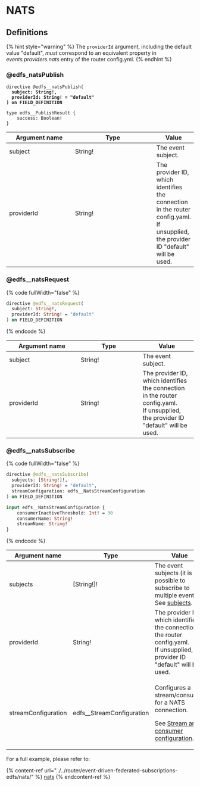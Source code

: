 # NATS

## Definitions

{% hint style="warning" %}
The `providerId` argument, including the default value "default", _must_ correspond to an equivalent property in _events.providers.nats_ entry of the router config.yml.
{% endhint %}

### @edfs\_natsPublish

<pre class="language-graphql" data-full-width="false"><code class="lang-graphql">directive @edfs__natsPublish(
<strong>  subject: String!, 
</strong><strong>  providerId: String! = "default"
</strong><strong>) on FIELD_DEFINITION
</strong>
type edfs__PublishResult {
    success: Boolean!
}
</code></pre>

<table data-full-width="false"><thead><tr><th width="177">Argument name</th><th width="232">Type</th><th>Value</th></tr></thead><tbody><tr><td>subject</td><td>String!</td><td>The event subject.</td></tr><tr><td>providerId</td><td>String!</td><td>The provider ID, which identifies the connection in the router config.yaml.<br>If unsupplied, the provider ID "default" will be used.</td></tr></tbody></table>

### @edfs\_\_natsRequest

{% code fullWidth="false" %}
```graphql
directive @edfs__natsRequest(
  subject: String!, 
  providerId: String! = "default"
) on FIELD_DEFINITION
```
{% endcode %}

<table data-full-width="false"><thead><tr><th width="176">Argument name</th><th width="151">Type</th><th>Value</th></tr></thead><tbody><tr><td>subject</td><td>String!</td><td>The event subject.</td></tr><tr><td>providerId</td><td>String!</td><td>The provider ID, which identifies the connection in the router config.yaml.<br>If unsupplied, the provider ID "default" will be used.</td></tr></tbody></table>

### @edfs\_\_natsSubscribe

{% code fullWidth="false" %}
```graphql
directive @edfs__natsSubscribe(
  subjects: [String!]!, 
  providerId: String! = "default", 
  streamConfiguration: edfs__NatsStreamConfiguration
) on FIELD_DEFINITION

input edfs__NatsStreamConfiguration {
    consumerInactiveThreshold: Int! = 30
    consumerName: String!
    streamName: String!
}
```
{% endcode %}

<table data-full-width="false"><thead><tr><th width="206">Argument name</th><th width="242">Type</th><th>Value</th></tr></thead><tbody><tr><td>subjects</td><td>[String!]!</td><td>The event subjects (it is possible to subscribe to multiple events).<br> See <a href="nats.md#root-field-arguments-and-event-subjects">subjects</a>.</td></tr><tr><td>providerId</td><td>String!</td><td>The provider ID, which identifies the connection in the router config.yaml.<br>If unsupplied, the provider ID "default" will be used.</td></tr><tr><td>streamConfiguration</td><td>edfs__StreamConfiguration</td><td><p>Configures a stream/consumer for a NATS connection.</p><p>See <a href="../../router/event-driven-federated-subscriptions-edfs/nats/stream-and-consumer-configuration.md">Stream and consumer configuration</a>.</p></td></tr></tbody></table>

For a full example, please refer to:

{% content-ref url="../../router/event-driven-federated-subscriptions-edfs/nats/" %}
[nats](../../router/event-driven-federated-subscriptions-edfs/nats/)
{% endcontent-ref %}
